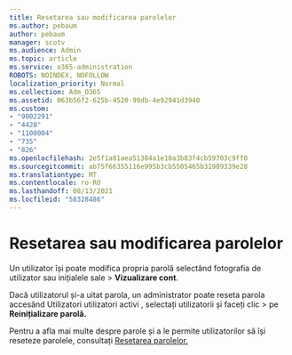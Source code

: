 ```yaml
---
title: Resetarea sau modificarea parolelor
ms.author: pebaum
author: pebaum
manager: scotv
ms.audience: Admin
ms.topic: article
ms.service: o365-administration
ROBOTS: NOINDEX, NOFOLLOW
localization_priority: Normal
ms.collection: Adm_O365
ms.assetid: 063b56f2-625b-4520-99db-4e92941d3940
ms.custom:
- "9002291"
- "4428"
- "1100004"
- "735"
- "826"
ms.openlocfilehash: 2e5f1a81aea51384a1e10a3b83f4cb59703c9ff0
ms.sourcegitcommit: ab75f66355116e995b3cb5505465b31989339e28
ms.translationtype: MT
ms.contentlocale: ro-RO
ms.lasthandoff: 08/13/2021
ms.locfileid: "58328486"
---
```

# <a name="reset-or-change-passwords"></a>Resetarea sau modificarea parolelor

Un utilizator își poate modifica propria parolă selectând fotografia de utilizator sau inițialele sale > **Vizualizare cont**.
  
Dacă utilizatorul și-a uitat parola, un administrator poate reseta parola accesând Utilizatori utilizatori activi , selectați utilizatorii și faceți clic  >  [](https://portal.office.com/adminportal/home#/users)pe **Reinițializare parolă.**
  
Pentru a afla mai multe despre parole și a le permite utilizatorilor să își reseteze parolele, consultați [Resetarea parolelor.](https://docs.microsoft.com/microsoft-365/admin/add-users/reset-passwords)
